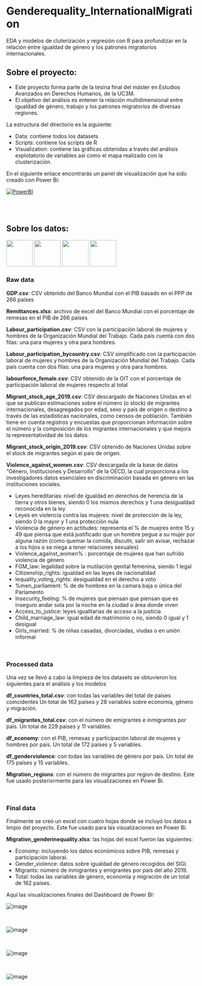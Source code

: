 # Genderequality_InternationalMigration
EDA y modelos de cluterización y regresión con R para profundizar en la relación entre igualdad de género y los patrones migratorios internacionales. 


Sobre el proyecto:
-------------------

-   Este proyecto forma parte de la tesina final del máster en Estudios Avanzados en Derechos Humanos, de la UC3M. 
-   El objetivo del análisis es entener la relación multidimensional entre igualdad de género, trabajo y los patrones migratorios de diversas regiones. 


La estructura del directorio es la siguiente: 
- Data: contiene todos los datasets
- Scripts: contiene los scripts de R
- Visualization: contiene las gráficas obtenidas a través del análisis explotatorio de variables así como el mapa realizado con la clusterización. 

En el siguiente enlace encontrarás un panel de visualización que ha sido creado con Power Bi:

<a href="https://app.powerbi.com/view?r=eyJrIjoiODE3MjhjYzItYjdjZi00ZmViLTg4ZTItOTVlZTJmZjBjYWFhIiwidCI6ImJjZDI3MDFjLWFhOWItNGQxMi1iYTIwLWYzZTNiODMwNzBjMSIsImMiOjh9">
  <img src="https://camo.githubusercontent.com/d10e346678b885e7ebed0f04e8a2e0874c276520997b070623819cfea2f02d8a/68747470733a2f2f696d672e736869656c64732e696f2f62616467652f706f7765725f62692d4632433831313f7374796c653d666f722d7468652d6261646765266c6f676f3d706f7765726269266c6f676f436f6c6f723d626c61636b" alt="PowerBI">
</a>

<br><br>

Sobre los datos:
-------------------

<p float="left">
  <img src="https://github.com/PaulaPRamirez/Genderequality_InternationalMigration/assets/134306954/5d527be1-c37c-485c-936b-d3082e6cd935" height="70" />
  <img src="https://github.com/PaulaPRamirez/Genderequality_InternationalMigration/assets/134306954/1a5dcf70-9d9c-4d53-999d-ffe4edb8cb9e" height="70" />
  <img src="https://github.com/PaulaPRamirez/Genderequality_InternationalMigration/assets/134306954/ee7ace15-57ca-448f-bc60-7c1e763bb0c8" height="70" />
  <img src="https://github.com/PaulaPRamirez/Genderequality_InternationalMigration/assets/134306954/9662071b-f5c6-4702-b810-6a8dae4190ab" height="70" />
</p>

### Raw data

**GDP.csv**: CSV obtenido del Banco Mundial con el PIB basado en el PPP de 266 países

**Remittances.xlsx**: archivo de excel del Banco Mundial con el porcentaje de remesas en el PIB de 266 países

**Labour_participation.csv**: CSV con la participación laboral de mujeres y hombres de la Organización Mundial del Trabajo. Cada país cuenta con dos filas: una para mujeres y otra para hombres. 

**Labour_participation_bycountry.csv**: CSV simplificado con la participación laboral de mujeres y hombres de la Organización Mundial del Trabajo. Cada país cuenta con dos filas: una para mujeres y otra para hombres. 

**labourforce_female.csv**: CSV obtenido de la OIT con el porcentaje de participación laboral de mujeres respecto al total

**Migrant_stock_age_2019.csv**: CSV descargado de Naciones Unidas en el que se publican estimaciones sobre el número (o stock) de migrantes internacionales, desagregados por edad, sexo y país de origen o destino a través de las estadísticas nacionales, como censos de población. También tiene en cuenta registros y encuestas que proporcionan información sobre el número y la composición de los migrantes internacionales y que mejora la representatividad de los datos. 

**Migrant_stock_origin_2019.csv**: CSV obtenido de Naciones Unidas sobre el stock de migrantes según el país de origen. 

**Violence_against_women.csv**: CSV descargada de la base de datos “Género, Instituciones y Desarrollo” de la OECD, la cual proporciona a los investigadores datos esenciales en discriminación basada en género en las instituciones sociales.

- Leyes hereditarias: nivel de igualdad en derechos de herencia de la tierra y otros bienes, siendo 0 los mismos derechos y 1 una desigualdad reconocida en la ley
- Leyes en violencia contra las mujeres: nivel de protección de la ley, siendo 0 la mayor y 1 una protección nula
- Violencia de género en actitudes: representa el % de muejres entre 15 y 49 que piensa que está justificado que un hombre pegue a su mujer por alguna razón (como quemar la comida, discutir, salir sin avisar, rechazar a los hijos o se niega a tener relaciones sexuales)
- Violence_against_women% : porcentaje de mujeres que han sufrido violencia de género
- FGM_law: legalidad sobre la mutilación genital femenina, siendo 1 legal
- Citizenship_rights: igualdad en las leyes de nacionalidad 
- Iequality_voting_rights: desigualdad en el derecho a voto
- %men_parliament: % de de hombres en la camara baja o única del Parlamento 
- Insecurity_feeling: % de mujeres que piensan que piensan que es inseguro andar sola por la noche en la ciudad o área donde viven
- Access_to_justice: leyes igualitarias de acceso a la justicia
- Child_marriage_law: igual edad de matrimonio o no, siendo 0 igual y 1 desigual
- Girls_married: % de niñas casadas, divorciadas, viudas o en unión informal

<br>

### Processed data

Una vez se llevó a cabo la limpieza de los datasets se obtuvieron los siguientes para el análisis y los modelos

**df_countries_total.csv**: con todas las variables del total de países coincidentes Un total de 162 países y 28 variables sobre economía, género y migración. 

**df_migrantes_total.csv**: con el número de emigrantes e inmigrantes por país. Un total de 229 países y 11 variables. 

**df_economy**: con el PIB, remesas y participación laboral de mujeres y hombres por país. Un total de 172 países y 5 variables. 

**df_genderviolence**: con todas las variables de género por país. Un total de 175 países y 15 variables. 

**Migration_regions**: con el número de migrantes por region de destino. Este fue usado posteriormente para las visualizaciones en Power Bi. 

<br>

### Final data

Finalmente se creó un excel con cuatro hojas donde se incluyó los datos a limpio del proyecto. Este fue usado para las visualizaciones en Power Bi. 

**Migration_genderinequality.xlsx**: las hojas del excel fueron las siguientes: 

- Economy: incluyendo los datos económicos sobre PIB, remesas y participación laboral. 
- Gender_violence: datos sobre igualdad de género recogidos del SIGI. 
- Migrants: número de inmigrantes y emigrantes por país del año 2019. 
- Total: todas las variables de género, economía y migración de un total de 162 países. 



Aquí las visualizaciones finales del Dashboard de Power BI: 

![image](https://github.com/PaulaPRamirez/Genderequality_InternationalMigration/assets/134306954/a1d8eb10-4f5a-4cb5-8c20-9536182502d6)

<br>

![image](https://github.com/PaulaPRamirez/Genderequality_InternationalMigration/assets/134306954/2e040006-3cde-4116-bcdf-0676279dfe4a)

<br>

![image](https://github.com/PaulaPRamirez/Genderequality_InternationalMigration/assets/134306954/b9f2dd3d-448c-4ebf-8700-c415ecfcf160)

<br>

![image](https://github.com/PaulaPRamirez/Genderequality_InternationalMigration/assets/134306954/bb0bd1f7-7f16-4443-9a62-e6fa55c57dfc)


<br>









